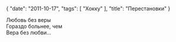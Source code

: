{
   "date": "2011-10-17",
   "tags": [
      "Хокку"
   ],
   "title": "Перестановки"
}

Любовь без веры  
Гораздо больнее, чем  
Вера без любви...
